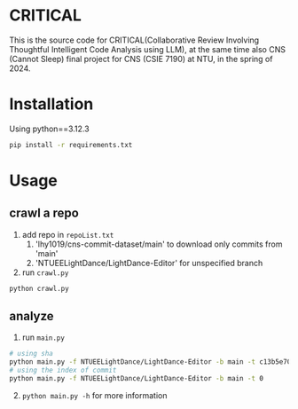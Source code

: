 # CRITICAL
This is the source code for CRITICAL(Collaborative Review Involving Thoughtful Intelligent Code Analysis using LLM), at the same time also CNS (Cannot Sleep) final project for CNS (CSIE 7190) at NTU, in the spring of 2024.
# Installation
Using python==3.12.3
```sh
pip install -r requirements.txt
```

# Usage
## crawl a repo
1. add repo in `repoList.txt`
   1. 'lhy1019/cns-commit-dataset/main' to download only commits from 'main'
   2. 'NTUEELightDance/LightDance-Editor' for unspecified branch
2. run `crawl.py`
```sh
python crawl.py
```

## analyze
1. run `main.py`
```sh
# using sha
python main.py -f NTUEELightDance/LightDance-Editor -b main -t c13b5e700c8db51d22d1be61d1452d90d1f3b9ad
# using the index of commit
python main.py -f NTUEELightDance/LightDance-Editor -b main -t 0
```
2. `python main.py -h` for more information
